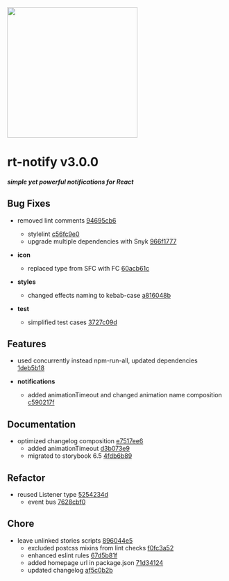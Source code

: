 <img width="300px" src="https://cdn1.iconfinder.com/data/icons/just-for-fun/64/__notification_messege_alarm-512.png" />

# rt-notify  v3.0.0  


##### _simple yet powerful notifications for React_


## Bug Fixes
  - removed lint comments [94695cb6](https://github.com/glebcha/rt-notify/commit/94695cb61636fd3ca9d5fea698ce9acdbd6a557c) 
    - stylelint [c56fc9e0](https://github.com/glebcha/rt-notify/commit/c56fc9e01df16f861e440ab066b21592d8fe993d) 
    - upgrade multiple dependencies with Snyk [966f1777](https://github.com/glebcha/rt-notify/commit/966f17775aec8d69909068653b86ac11c8f92ccd) 
  
  - **icon**
    - replaced type from SFC with FC [60acb61c](https://github.com/glebcha/rt-notify/commit/60acb61c684033de1e05f290fda317c6930a2704) 
  
  - **styles**
    - changed effects naming to kebab-case [a816048b](https://github.com/glebcha/rt-notify/commit/a816048b5b732942957f20bfc5d452e6b4a7a9ac) 
  
  - **test**
    - simplified test cases [3727c09d](https://github.com/glebcha/rt-notify/commit/3727c09db424f27e8dc4f2c6837a0c86083c9df0) 
  



## Features
  - used concurrently instead npm-run-all, updated dependencies [1deb5b18](https://github.com/glebcha/rt-notify/commit/1deb5b18d3c11f194e5f9870e6e9bb3ec0cdf987) 
  
  - **notifications**
    - added animationTimeout and changed animation name composition [c590217f](https://github.com/glebcha/rt-notify/commit/c590217fe17b5176ec0d5428e95d25bc698f8dbb) 
  



## Documentation
  - optimized changelog composition [e7517ee6](https://github.com/glebcha/rt-notify/commit/e7517ee6a0e6e57559251f4cbc2c47d19e017d9b) 
    - added animationTimeout [d3b073e9](https://github.com/glebcha/rt-notify/commit/d3b073e94b76137c74a8f6dac5adee92e7921254) 
    - migrated to storybook 6.5 [4fdb6b89](https://github.com/glebcha/rt-notify/commit/4fdb6b890ead7c69419a0db29291f7e79dd5a90c) 
  



## Refactor
  - reused Listener type [5254234d](https://github.com/glebcha/rt-notify/commit/5254234d7bfed5b9c59a4e9c905288d4c8a6f91b) 
    - event bus [7628cbf0](https://github.com/glebcha/rt-notify/commit/7628cbf06de9b6c5268b5c16fdded0a70adf9d6f) 
  



## Chore
  - leave unlinked stories scripts [896044e5](https://github.com/glebcha/rt-notify/commit/896044e564aa92cad439bba7abe21431644104a7) 
    - excluded postcss mixins from lint checks [f0fc3a52](https://github.com/glebcha/rt-notify/commit/f0fc3a52c2d5162f3b0894125f0c6816d4316669) 
    - enhanced eslint rules [67d5b81f](https://github.com/glebcha/rt-notify/commit/67d5b81fccd6a0e741bf0aa2ac92c8dd37021a89) 
    - added homepage url in package.json [71d34124](https://github.com/glebcha/rt-notify/commit/71d34124aba4aca120d177fe22362507c6eba3e3) 
    - updated changelog [af5c0b2b](https://github.com/glebcha/rt-notify/commit/af5c0b2b7a21b0ca6f8cbf5c1c356473a20cb647) 
  



